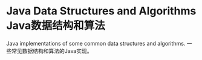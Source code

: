 # Java Data Structures and Algorithms Java数据结构和算法
Java implementations of some common data structures and algorithms. 一些常见数据结构和算法的Java实现。
